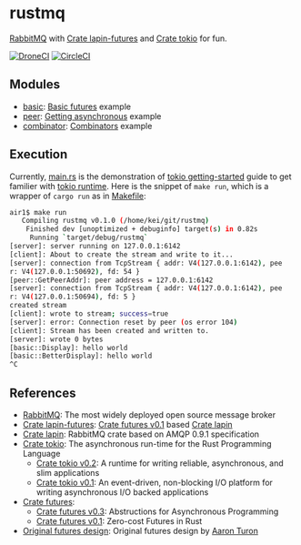 # rustmq

[RabbitMQ] with [Crate lapin-futures] and [Crate tokio] for fun.

[![DroneCI]](https://cloud.drone.io/keithnoguchi/rustmq)
[![CircleCI]](https://circleci.com/gh/keithnoguchi/workflows/rustmq)

[DroneCI]: https://cloud.drone.io/api/badges/keithnoguchi/rustmq/status.svg
[CircleCI]: https://circleci.com/gh/keithnoguchi/rustmq.svg?style=svg

## Modules

- [basic]: [Basic futures] example
- [peer]: [Getting asynchronous] example
- [combinator]: [Combinators] example

[basic]: src/basic.rs
[peer]: src/peer.rs
[combinator]: src/combinator.rs
[basic futures]: https://tokio.rs/docs/futures/basic/
[getting asynchronous]: https://tokio.rs/docs/futures/getting_asynchronous/
[combinators]: https://tokio.rs/docs/futures/combinators/

## Execution

Currently, [main.rs] is the demonstration of [tokio getting-started] guide
to get familier with [tokio runtime].  Here is the snippet of `make run`,
which is a wrapper of `cargo run` as in [Makefile]:

```sh
air1$ make run
   Compiling rustmq v0.1.0 (/home/kei/git/rustmq)
    Finished dev [unoptimized + debuginfo] target(s) in 0.82s
     Running `target/debug/rustmq`
[server]: server running on 127.0.0.1:6142
[client]: About to create the stream and write to it...
[server]: connection from TcpStream { addr: V4(127.0.0.1:6142), pee
r: V4(127.0.0.1:50692), fd: 54 }
[peer::GetPeerAddr]: peer address = 127.0.0.1:6142
[server]: connection from TcpStream { addr: V4(127.0.0.1:6142), pee
r: V4(127.0.0.1:50694), fd: 5 }
created stream
[client]: wrote to stream; success=true
[server]: error: Connection reset by peer (os error 104)
[client]: Stream has been created and written to.
[server]: wrote 0 bytes
[basic::Display]: hello world
[basic::BetterDisplay]: hello world
^C
```

[main.rs]: src/main.rs
[Makefile]: Makefile

## References

- [RabbitMQ]: The most widely deployed open source message broker
- [Crate lapin-futures]: [Crate futures v0.1] based [Crate lapin]
- [Crate lapin]: RabbitMQ crate based on AMQP 0.9.1 specification
- [Crate tokio]: The asynchronous run-time for the Rust Programming Language
  - [Crate tokio v0.2]: A runtime for writing reliable, asynchronous, and slim applications
  - [Crate tokio v0.1]: An event-driven, non-blocking I/O platform for writing asynchronous I/O backed applications
- [Crate futures]:
  - [Crate futures v0.3]: Abstructions for Asynchronous Programming
  - [Crate futures v0.1]: Zero-cost Futures in Rust
- [Original futures design]: Original futures design by [Aaron Turon]

[RabbitMQ]: https://www.rabbitmq.com
[crate lapin-futures]: https://docs.rs/lapin-futures/0.28.2/lapin_futures/
[crate lapin]: https://docs.rs/lapin/0.28.2/lapin/
[crate tokio]: https://tokio.rs/
[crate tokio v0.2]: https://docs.rs/tokio/0.2.0-alpha.6/tokio/
[crate tokio v0.1]: https://docs.rs/crate/tokio/0.1.22
[tokio getting-started]: https://tokio.rs/docs/getting-started/hello-world/
[tokio runtime]: https://tokio.rs/docs/getting-started/runtime/
[crate futures]: http://futures.rs/
[crate futures v0.3]: https://docs.rs/futures/0.3.1/
[crate futures v0.1]: https://docs.rs/futures/0.1.29/
[original futures design]: https://aturon.github.io/blog/2016/09/07/futures-design/
[Aaron Turon]: https://aturon.github.io/blog/
